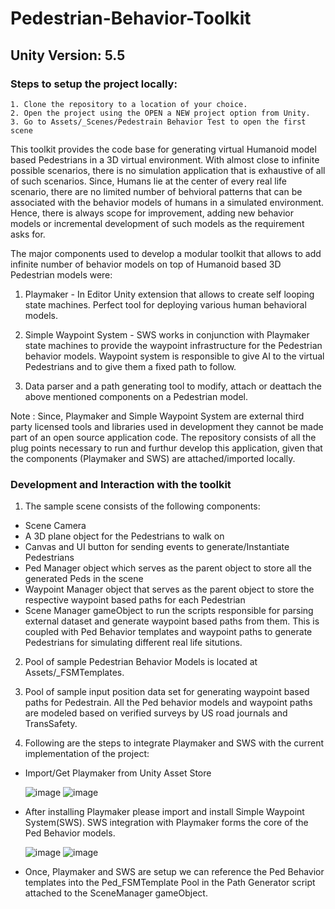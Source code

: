 # Pedestrian-Behavior-Toolkit

## Unity Version: 5.5

### Steps to setup the project locally:
```   
1. Clone the repository to a location of your choice.
2. Open the project using the OPEN a NEW project option from Unity.
3. Go to Assets/_Scenes/Pedestrain Behavior Test to open the first scene
```

This toolkit provides the code base for generating virtual Humanoid model based Pedestrians in a 3D virtual environment.
With almost close to infinite possible scenarios, there is no simulation application that is exhaustive of all of such scenarios. Since, Humans lie at the center of every real life scenario, there are no limited number of behvioral patterns that can be associated with the behavior models of humans in a simulated environment. Hence, there is always scope for improvement, adding new behavior models or incremental development of such models as the requirement asks for.

The major components used to develop a modular toolkit that allows to add infinite number of behavior models on top of Humanoid based 3D Pedestrian models were:

1. Playmaker - In Editor Unity extension that allows to create self looping state machines. Perfect tool for deploying various human  behavioral models.

2. Simple Waypoint System - SWS works in conjunction with Playmaker state machines to provide the waypoint infrastructure for the Pedestrian behavior models. Waypoint system is responsible to give AI to the virtual Pedestrians and to give them a fixed path to follow.

3. Data parser and a path generating tool to modify, attach or deattach the above mentioned components on a Pedestrian model.

Note : Since, Playmaker and Simple Waypoint System are external third party licensed tools and libraries used in development they cannot be made part of an open source application code. The repository consists of all the plug points necessary to run and furthur develop this application, given that the components (Playmaker and SWS) are attached/imported locally.

### Development and Interaction with the toolkit

1. The sample scene consists of the following components:
  - Scene Camera
  - A 3D plane object for the Pedestrians to walk on
  - Canvas and UI button for sending events to generate/Instantiate Pedestrians
  - Ped Manager object which serves as the parent object to store all the generated Peds in the scene
  - Waypoint Manager object that serves as the parent object to store the respective waypoint based paths for each Pedestrian
  - Scene Manager gameObject to run the scripts responsible for parsing external dataset and generate waypoint based paths from them.
    This is coupled with Ped Behavior templates and waypoint paths to generate Pedestrians for simulating different real life situtions.
  
2. Pool of sample Pedestrian Behavior Models is located at Assets/_FSMTemplates. 
 
3. Pool of sample input position data set for generating waypoint based paths for Pedestrain. All the Ped behavior models and waypoint      paths are modeled based on verified surveys by US road journals and TransSafety.

4. Following are the steps to integrate Playmaker and SWS with the current implementation of the project:
  - Import/Get Playmaker from Unity Asset Store
  
    ![image](https://cloud.githubusercontent.com/assets/23564961/25509092/4bb3403c-2b6b-11e7-996f-b8307ac51726.png)
    ![image](https://cloud.githubusercontent.com/assets/23564961/25509221/32ee0e96-2b6c-11e7-8f08-57709bc00341.png)    
    
  - After installing Playmaker please import and install Simple Waypoint System(SWS). SWS integration with Playmaker forms the core of       the Ped Behavior models.
  
    ![image](https://cloud.githubusercontent.com/assets/23564961/25509399/8d98729a-2b6d-11e7-82c7-b0896cb806b1.png)
    ![image](https://cloud.githubusercontent.com/assets/23564961/25509417/be689e54-2b6d-11e7-94d4-dd3d07f9f7d2.png)
            
  - Once, Playmaker and SWS are setup we can reference the Ped Behavior templates into the Ped_FSMTemplate Pool in the Path Generator       script attached to the SceneManager gameObject.
